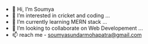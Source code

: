 - 👋 Hi, I’m Soumya 
- 👀 I’m interested in cricket and coding ...
- 🌱 I’m currently learning MERN stack ...
- 💞️ I’m looking to collaborate on Web Developement ...
- 📫 reach me - soumyasundarmohapatra@gmail.com


<!---
Sbabu201/Sbabu201 is a ✨ special ✨ repository because its `README.md` (this file) appears on your GitHub profile.
You can click the Preview link to take a look at your changes.
--->
